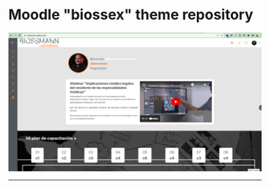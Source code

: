 
Moodle "biossex" theme repository
===============================

![screenshot](pix/screenshot.png "biossex Screenshot")

---------

